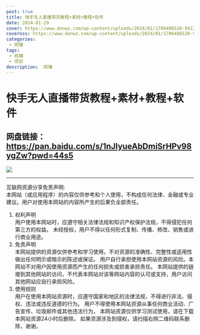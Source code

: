```yaml
---
post: true
title: 快手无人直播带货教程+素材+教程+软件
date: 2024-01-29
cover: https://www.donwz.com/wp-content/uploads/2024/01/1706486520-94124ae2239e4ae.jpg
coveross: https://www.donwz.com/wp-content/uploads/2024/01/1706486520-94124ae2239e4ae.jpg
categories:
 - 网赚
tags:
 - 网赚
 - 项目
description:  网赚
---
```

# 快手无人直播带货教程+素材+教程+软件

## 网盘链接：https://pan.baidu.com/s/1nJIyueAbDmiSrHPv98ygZw?pwd=44s5  

![](https://www.donwz.com/wp-content/uploads/2024/01/1706486520-94124ae2239e4ae.jpg)

---
互联网资源分享免责声明:  
本网站（或应用程序）的内容仅供参考和个人使用，不构成任何法律、金融或专业建议。用户对使用本网站的内容所产生的后果负全部责任。
1. 权利声明  
用户使用本网站时，应遵守相关法律法规和知识产权保护法规，不得侵犯任何第三方的权益。
未经授权，用户不得以任何形式复制、传播、修改、销售或进行商业用途。
2. 免责声明  
本网站提供的资源仅供参考和学习使用，不对资源的准确性、完整性或适用性做出任何明示或暗示的陈述或保证。
用户自行承担使用本网站资源的风险。本网站不对用户因使用资源而产生的任何损失或损害承担责任。
本网站提供的链接到其他网站的访问，不代表本网站对该等网站内容的认可或支持，用户访问其他网站应自行承担风险。
3. 使用规则  
用户在使用本网站资源时，应遵守国家和地区的法律法规，不得进行非法、侵权、违法或违反道德的行为。
用户不得使用本网站资源从事任何商业活动、广告宣传、垃圾邮件或其他违法行为，
本网站资源仅供学习测试使用，请在下载本网站资源24小时后删除。
如果资源涉及到侵权，请扫描右侧二维码联系删除，谢谢。
